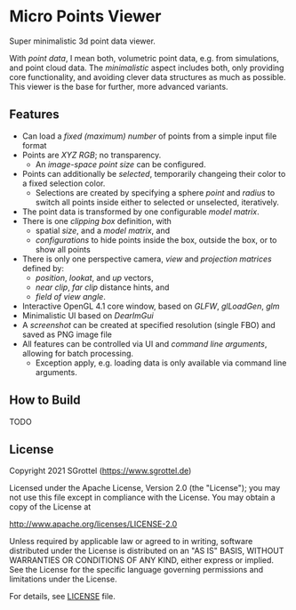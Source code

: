 # Micro Points Viewer
Super minimalistic 3d point data viewer.

With _point data_, I mean both, volumetric point data, e.g. from simulations, and point cloud data.
The _minimalistic_ aspect includes both, only providing core functionality, and avoiding clever data structures as much as possible.
This viewer is the base for further, more advanced variants.

## Features

* Can load a _fixed (maximum) number_ of points from a simple input file format
* Points are _XYZ RGB_; no transparency.
    * An _image-space point size_ can be configured.
* Points can additionally be _selected_, temporarily changeing their color to a fixed selection color.
    * Selections are created by specifying a sphere _point_ and _radius_ to switch all points inside either to selected or unselected, iteratively.
* The point data is transformed by one configurable _model matrix_.
* There is one _clipping box_ definition, with
    * spatial _size_, and a _model matrix_, and
    * _configurations_ to hide points inside the box, outside the box, or to show all points
* There is only one perspective camera, _view_ and _projection matrices_ defined by:
    * _position_, _lookat_, and _up_ vectors,
    * _near clip_, _far clip_ distance hints, and
    * _field of view angle_.
* Interactive OpenGL 4.1 core window, based on _GLFW_, _glLoadGen_, _glm_
* Minimalistic UI based on _DearImGui_
* A _screenshot_ can be created at specified resolution (single FBO) and saved as PNG image file
* All features can be controlled via UI and _command line arguments_, allowing for batch processing.
    * Exception apply, e.g. loading data is only available via command line arguments.

## How to Build

TODO

## License

Copyright 2021 SGrottel (https://www.sgrottel.de)

Licensed under the Apache License, Version 2.0 (the "License");
you may not use this file except in compliance with the License.
You may obtain a copy of the License at

http://www.apache.org/licenses/LICENSE-2.0

Unless required by applicable law or agreed to in writing, software
distributed under the License is distributed on an "AS IS" BASIS,
WITHOUT WARRANTIES OR CONDITIONS OF ANY KIND, either express or implied.
See the License for the specific language governing permissions and
limitations under the License.

For details, see [LICENSE](./LICENSE) file.
